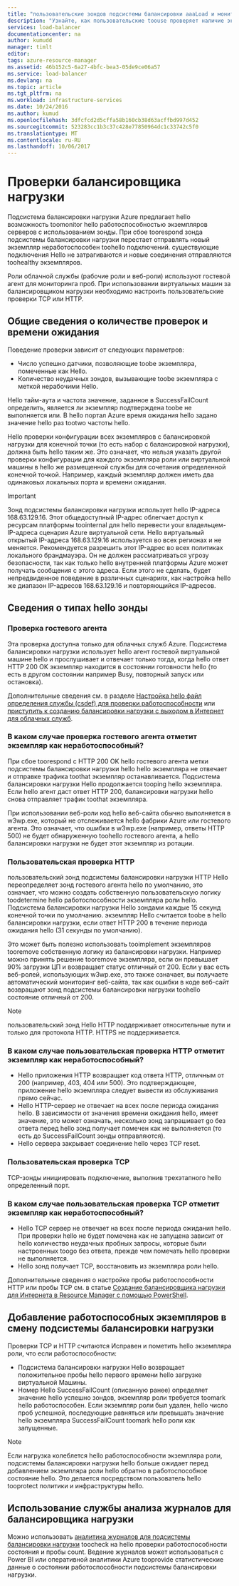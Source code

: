 ```yaml
---
title: "пользовательские зондов подсистемы балансировки aaaLoad и мониторинга состояния работоспособности | Документы Microsoft"
description: "Узнайте, как пользовательские toouse проверяет наличие экземпляров toomonitor подсистемы балансировки нагрузки Azure за подсистемой балансировки нагрузки"
services: load-balancer
documentationcenter: na
author: kumudd
manager: timlt
editor: 
tags: azure-resource-manager
ms.assetid: 46b152c5-6a27-4bfc-bea3-05de9ce06a57
ms.service: load-balancer
ms.devlang: na
ms.topic: article
ms.tgt_pltfrm: na
ms.workload: infrastructure-services
ms.date: 10/24/2016
ms.author: kumud
ms.openlocfilehash: 3dfcfcd2d5cffa58b160cb38d63acffbd997d452
ms.sourcegitcommit: 523283cc1b3c37c428e77850964dc1c33742c5f0
ms.translationtype: MT
ms.contentlocale: ru-RU
ms.lasthandoff: 10/06/2017
---
```

# <a name="understand-load-balancer-probes"></a>Проверки балансировщика нагрузки

Подсистема балансировки нагрузки Azure предлагает hello возможность toomonitor hello работоспособностью экземпляров серверов с использованием зонды. При сбое toorespond зонда подсистемы балансировки нагрузки перестает отправлять новый экземпляр неработоспособен toohello подключений. существующие подключения Hello не затрагиваются и новые соединения отправляются toohealthy экземпляров.

Роли облачной службы (рабочие роли и веб-роли) используют гостевой агент для мониторинга проб. При использовании виртуальных машин за балансировщиком нагрузки необходимо настроить пользовательские проверки TCP или HTTP.

## <a name="understand-probe-count-and-timeout"></a>Общие сведения о количестве проверок и времени ожидания

Поведение проверки зависит от следующих параметров:

* Число успешно датчики, позволяющие toobe экземпляра, помеченные как Hello.
* Количество неудачных зондов, вызывающие toobe экземпляра с меткой нерабочими Hello.

Hello тайм-аута и частота значение, заданное в SuccessFailCount определить, является ли экземпляр подтверждена toobe не выполняется или. В hello портал Azure время ожидания hello задано значение hello раз tootwo частоты hello.

Hello проверки конфигурации всех экземпляров с балансировкой нагрузки для конечной точки (то есть набор с балансировкой нагрузки), должна быть hello таким же. Это означает, что нельзя указать другой проверки конфигурации для каждого экземпляра роли или виртуальной машины в hello же размещенной службы для сочетания определенной конечной точкой. Например, каждый экземпляр должен иметь два одинаковых локальных порта и времени ожидания.

> [!IMPORTANT]
> Зонд подсистемы балансировки нагрузки использует hello IP-адреса 168.63.129.16. Этот общедоступный IP-адрес облегчает доступ к ресурсам платформы toointernal для hello перевести your владельцем-IP-адреса сценария Azure виртуальной сети. Hello виртуальный открытый IP-адреса 168.63.129.16 используется во всех регионах и не меняется. Рекомендуется разрешить этот IP-адрес во всех политиках локального брандмауэра. Он не должен рассматриваться угрозу безопасности, так как только hello внутренней платформы Azure может получать сообщения с этого адреса. Если этого не сделать, будет непредвиденное поведение в различных сценариях, как настройка hello же диапазон IP-адресов 168.63.129.16 и повторяющийся IP-адресов.

## <a name="learn-about-hello-types-of-probes"></a>Сведения о типах hello зонды

### <a name="guest-agent-probe"></a>Проверка гостевого агента

Эта проверка доступна только для облачных служб Azure. Подсистема балансировки нагрузки использует hello агент гостевой виртуальной машине hello и прослушивает и отвечает только тогда, когда hello ответ HTTP 200 OK экземпляр находится в состоянии готовности hello (то есть в другом состоянии например Busy, повторный запуск или остановка).

Дополнительные сведения см. в разделе [Настройка hello файл определения службы (csdef) для проверки работоспособности](https://msdn.microsoft.com/library/azure/ee758710.aspx) или [приступить к созданию балансировки нагрузки с выходом в Интернет для облачных служб](load-balancer-get-started-internet-classic-cloud.md#check-load-balancer-health-status-for-cloud-services).

### <a name="what-makes-a-guest-agent-probe-mark-an-instance-as-unhealthy"></a>В каком случае проверка гостевого агента отметит экземпляр как неработоспособный?

При сбое toorespond с HTTP 200 OK hello гостевого агента метки подсистемы балансировки нагрузки hello hello экземпляра не отвечает и отправке трафика toothat экземпляр останавливается. Подсистема балансировки нагрузки Hello продолжается tooping hello экземпляра. Если hello агент даст ответ HTTP 200, балансировки нагрузки hello снова отправляет трафик toothat экземпляра.

При использовании веб-роли код hello веб-сайта обычно выполняется в w3wp.exe, который не отслеживается hello фабрики Azure или гостевого агента. Это означает, что ошибки в w3wp.exe (например, ответы HTTP 500) не будет обнаруженную toohello гостевого агента, а hello балансировки нагрузки не будет этот экземпляр из ротации.

### <a name="http-custom-probe"></a>Пользовательская проверка HTTP

пользовательский зонд подсистемы балансировки нагрузки HTTP Hello переопределяет зонд гостевого агента hello по умолчанию, это означает, что можно создать собственную пользовательскую логику toodetermine hello работоспособности экземпляра роли hello. Подсистема балансировки нагрузки Hello зондами каждые 15 секунд конечной точки по умолчанию. экземпляр Hello считается toobe в hello балансировки нагрузки, если ответ HTTP 200 в течение периода ожидания hello (31 секунды по умолчанию).

Это может быть полезно использовать tooimplement экземпляров tooremove собственную логику из балансировки нагрузки. Например можно принять решение tooremove экземпляра, если он превышает 90% загрузки ЦП и возвращает статус отличный от 200. Если у вас есть веб-ролей, использующих w3wp.exe, это также означает, вы получаете автоматический мониторинг веб-сайта, так как ошибки в коде веб-сайт возвращают зонд подсистемы балансировки нагрузки toohello состояние отличный от 200.

> [!NOTE]
> пользовательский зонд Hello HTTP поддерживает относительные пути и только для протокола HTTP. HTTPS не поддерживается.

### <a name="what-makes-an-http-custom-probe-mark-an-instance-as-unhealthy"></a>В каком случае пользовательская проверка HTTP отметит экземпляр как неработоспособный?

* Hello приложения HTTP возвращает код ответа HTTP, отличным от 200 (например, 403, 404 или 500). Это подтверждающее, приложение hello экземпляра следует вывести из обслуживания прямо сейчас.
* Hello HTTP-сервер не отвечает на всех после периода ожидания hello. В зависимости от значения времени ожидания hello, имеет значение, это может означать, несколько зонд запрашивает go без ответа перед hello зонд получает помечен как не выполняется (то есть до SuccessFailCount зонды отправляются).
* Hello сервера закрывает соединение hello через TCP reset.

### <a name="tcp-custom-probe"></a>Пользовательская проверка TCP

TCP-зонды инициировать подключение, выполнив трехэтапного hello определенный порт.

### <a name="what-makes-a-tcp-custom-probe-mark-an-instance-as-unhealthy"></a>В каком случае пользовательская проверка TCP отметит экземпляр как неработоспособный?

* Hello TCP сервер не отвечает на всех после периода ожидания hello. При проверки hello не будет помечена как не запущена зависит от hello количество неудачных пробных запросы, которые были настроенных toogo без ответа, прежде чем помечать hello проверки не выполняется.
* Hello зонд получает TCP, восстановить из экземпляра роли hello.

Дополнительные сведения о настройке пробы работоспособности HTTP или пробы TCP см. в статье [Создание балансировщика нагрузки для Интернета в Resource Manager с помощью PowerShell](load-balancer-get-started-internet-arm-ps.md).

## <a name="add-healthy-instances-back-into-load-balancer-rotation"></a>Добавление работоспособных экземпляров в смену подсистемы балансировки нагрузки

Проверки TCP и HTTP считаются Исправен и пометить hello экземпляра роли, что если работоспособности:

* Подсистема балансировки нагрузки Hello возвращает положительное пробы hello первого времени hello загрузке виртуальной Машины.
* Номер Hello SuccessFailCount (описанную ранее) определяет значение hello успешно зондов, экземпляр роли требуется toomark hello работоспособен. Если экземпляр роли был удален, hello число проб успешной, последующие равняться или превышать значение hello экземпляра SuccessFailCount toomark hello роли как запущенные.

> [!NOTE]
> Если нагрузка колеблется hello работоспособности экземпляра роли, подсистемы балансировки нагрузки hello больше ожидает перед добавлением экземпляра роли hello обратно в работоспособное состояние hello. Это делается посредством пользователь hello tooprotect политики и инфраструктуры hello.

## <a name="use-log-analytics-for-load-balancer"></a>Использование службы анализа журналов для балансировщика нагрузки

Можно использовать [аналитика журналов для подсистемы балансировки нагрузки](load-balancer-monitor-log.md) toocheck на hello проверки работоспособности состояния и пробы count. Ведение журналов может использоваться с Power BI или оперативной аналитики Azure tooprovide статистические данные о состоянии работоспособности подсистемы балансировки нагрузки.
